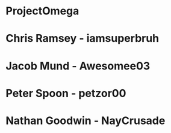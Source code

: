 # ProjectOmega
# Chris Ramsey - iamsuperbruh
# Jacob Mund - Awesomee03
# Peter Spoon - petzor00
# Nathan Goodwin - NayCrusade

